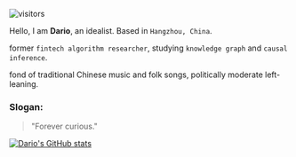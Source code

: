 ![visitors](https://visitor-badge.glitch.me/badge?page_id=dario-github.dario-github&left_color=green&right_color=pink)

Hello, I am **Dario**, an idealist. Based in `Hangzhou, China`.

former `fintech algorithm researcher`, studying `knowledge graph` and `causal inference`.

fond of traditional Chinese music and folk songs, politically moderate left-leaning. 

### Slogan: 

> "Forever curious."

[![Dario's GitHub stats](https://github-readme-stats.vercel.app/api?username=dario-github)](https://github.com/anuraghazra/github-readme-stats)
